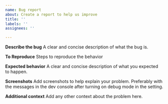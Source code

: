 ```yaml
---
name: Bug report
about: Create a report to help us improve
title: ''
labels: ''
assignees: ''

---
```


**Describe the bug**
A clear and concise description of what the bug is.

**To Reproduce**
Steps to reproduce the behavior

**Expected behavior**
A clear and concise description of what you expected to happen.

**Screenshots**
Add screenshots to help explain your problem. Preferably with the messages in the dev console after turning on debug mode in the setting.

**Additional context**
Add any other context about the problem here.
